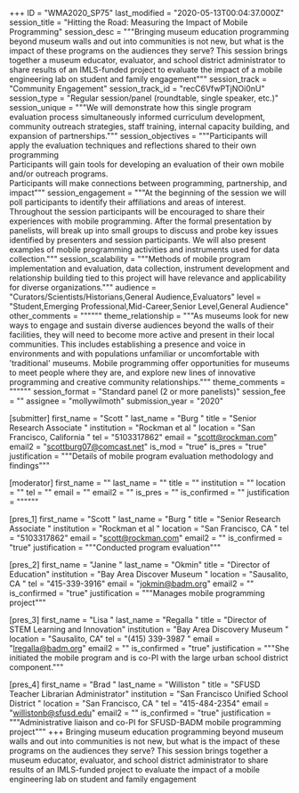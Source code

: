+++
ID = "WMA2020_SP75"
last_modified = "2020-05-13T00:04:37.000Z"
session_title = "Hitting the Road: Measuring the Impact of Mobile Programming"
session_desc = """Bringing museum education programming beyond museum walls and out into communities is not new, but what is the impact of these programs on the audiences they serve? This session brings together a museum educator, evaluator, and school district administrator to share results of an IMLS-funded project to evaluate the impact of a mobile engineering lab on student and family engagement"""
session_track = "Community Engagement"
session_track_id = "recC6VfwPTjNOi0nU"
session_type = "Regular session/panel (roundtable, single speaker, etc.)"
session_unique = """We will demonstrate how this single program evaluation process simultaneously informed curriculum development, community outreach strategies, staff training, internal capacity building, and expansion of partnerships."""
session_objectives = """Participants will apply the evaluation techniques and reflections shared to their own programming<br>Participants will gain tools for developing an evaluation of their own mobile and/or outreach programs.<br>Participants will make connections between programming, partnership, and impact"""
session_engagement = """At the beginning of the session we will poll participants to identify their affiliations and areas of interest. Throughout the session participants will be encouraged to share their experiences with mobile programming.  After the formal presentation by panelists, will break up into small groups to discuss and probe key issues identified by presenters and session participants. We will also present examples of mobile programming activities and instruments used for data collection."""
session_scalability = """Methods of mobile program implementation and evaluation, data collection, instrument development and relationship building tied to this project will have relevance and applicability for diverse organizations."""
audience = "Curators/Scientists/Historians,General Audience,Evaluators"
level = "Student,Emerging Professional,Mid-Career,Senior Level,General Audience"
other_comments = """"""
theme_relationship = """As museums look for new ways to engage and sustain diverse audiences beyond the walls of their facilities, they will need to become more active and present in their local communities. This includes establishing a presence and voice in environments and with populations unfamiliar or uncomfortable with 'traditional' museums.  Mobile programming offer opportunities for museums to meet people where they are, and explore new lines of innovative programming and creative community relationships."""
theme_comments = """"""
session_format = "Standard panel (2 or more panelists)"
session_fee = ""
assignee = "mollywilmoth"
submission_year = "2020"

[submitter]
first_name = "Scott "
last_name = "Burg "
title = "Senior Research Associate "
institution = "Rockman et al "
location = "San Francisco, California "
tel = "5103317862"
email = "scott@rockman.com"
email2 = "scottburg07@comcast.net"
is_mod = "true"
is_pres = "true"
justification = """Details of mobile program evaluation methodology and findings"""

[moderator]
first_name = ""
last_name = ""
title = ""
institution = ""
location = ""
tel = ""
email = ""
email2 = ""
is_pres = ""
is_confirmed = ""
justification = """"""

[pres_1]
first_name = "Scott "
last_name = "Burg "
title = "Senior Research Associate "
institution = "Rockman et al "
location = "San Francisco, CA "
tel = "5103317862"
email = "scott@rockman.com"
email2 = ""
is_confirmed = "true"
justification = """Conducted program evaluation"""

[pres_2]
first_name = "Janine "
last_name = "Okmin"
title = "Director of Education"
institution = "Bay Area Discover Museum "
location = "Sausalito, CA "
tel = "415-339-3916"
email = "jokmin@badm.org"
email2 = ""
is_confirmed = "true"
justification = """Manages mobile programming project"""

[pres_3]
first_name = "Lisa "
last_name = "Regalla "
title = "Director of STEM Learning and Innovation"
institution = "Bay Area Discovery Museum "
location = "Sausalito, CA"
tel = "(415) 339-3987 "
email = "lregalla@badm.org"
email2 = ""
is_confirmed = "true"
justification = """She initiated the mobile program and is co-PI with the large urban school district component."""

[pres_4]
first_name = "Brad "
last_name = "Williston "
title = "SFUSD Teacher Librarian Administrator"
institution = "San Francisco Unified School District "
location = "San Francisco, CA "
tel = "415-484-2354"
email = "willistonb@sfusd.edu"
email2 = ""
is_confirmed = "true"
justification = """Administrative liaison and co-PI for SFUSD-BADM mobile programming project"""
+++
Bringing museum education programming beyond museum walls and out into communities is not new, but what is the impact of these programs on the audiences they serve? This session brings together a museum educator, evaluator, and school district administrator to share results of an IMLS-funded project to evaluate the impact of a mobile engineering lab on student and family engagement